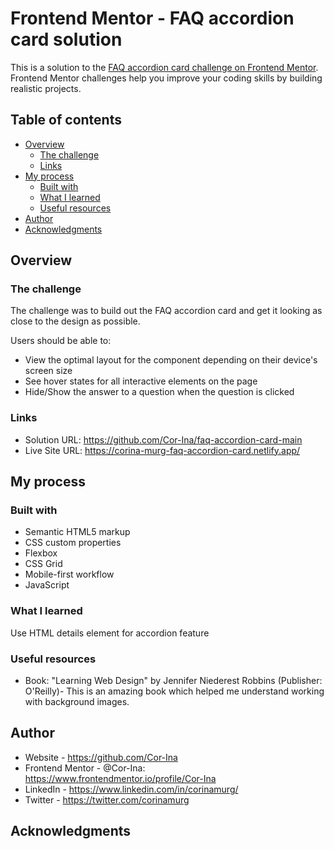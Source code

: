 # Frontend Mentor - FAQ accordion card solution

This is a solution to the [FAQ accordion card challenge on Frontend Mentor](https://www.frontendmentor.io/challenges/faq-accordion-card-XlyjD0Oam). Frontend Mentor challenges help you improve your coding skills by building realistic projects. 

## Table of contents

- [Overview](#overview)
  - [The challenge](#the-challenge)
  - [Links](#links)
- [My process](#my-process)
  - [Built with](#built-with)
  - [What I learned](#what-i-learned)
  - [Useful resources](#useful-resources)
- [Author](#author)
- [Acknowledgments](#acknowledgments)


## Overview

### The challenge
The challenge was to build out the FAQ accordion card and get it looking as close to the design as possible.

Users should be able to:

- View the optimal layout for the component depending on their device's screen size
- See hover states for all interactive elements on the page
- Hide/Show the answer to a question when the question is clicked

### Links

- Solution URL: https://github.com/Cor-Ina/faq-accordion-card-main
- Live Site URL: https://corina-murg-faq-accordion-card.netlify.app/

## My process

### Built with

- Semantic HTML5 markup
- CSS custom properties
- Flexbox
- CSS Grid
- Mobile-first workflow
- JavaScript

### What I learned

Use HTML details element for accordion feature

### Useful resources

- Book: "Learning Web Design" by Jennifer Niederest Robbins (Publisher: O'Reilly)- This is an amazing book which helped me understand working with background images.


## Author

- Website - https://github.com/Cor-Ina
- Frontend Mentor - @Cor-Ina: https://www.frontendmentor.io/profile/Cor-Ina
- LinkedIn - https://www.linkedin.com/in/corinamurg/
- Twitter - https://twitter.com/corinamurg


## Acknowledgments

